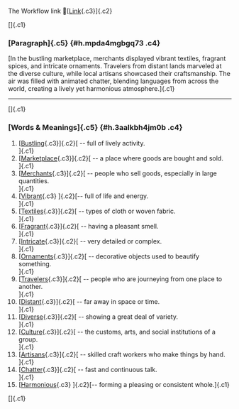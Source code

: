 The Workflow link
👏[[Link](https://www.google.com/url?q=http://www.google.com&sa=D&source=editors&ust=1759450685300256&usg=AOvVaw3hKOw-3MKY-vnLe0F1ajm3){.c3}]{.c2}

[]{.c1}

### [Paragraph]{.c5} {#h.mpda4mgbgq73 .c4}

[In the bustling marketplace, merchants displayed vibrant textiles,
fragrant spices, and intricate ornaments. Travelers from distant lands
marveled at the diverse culture, while local artisans showcased their
craftsmanship. The air was filled with animated chatter, blending
languages from across the world, creating a lively yet harmonious
atmosphere.]{.c1}

------------------------------------------------------------------------

[]{.c1}

### [Words & Meanings]{.c5} {#h.3aalkbh4jm0b .c4}

1.  [[Bustling](https://www.google.com/url?q=http://www.google.com&sa=D&source=editors&ust=1759450685302332&usg=AOvVaw3n1ih_-VlsMxnnAh_7vJY3){.c3}]{.c2}[ --
    full of lively activity.\
    ]{.c1}
2.  [[Marketplace](https://www.google.com/url?q=http://www.google.com&sa=D&source=editors&ust=1759450685302748&usg=AOvVaw0u6-gjB_hEK5wG3DtF5iLA){.c3}]{.c2}[ --
    a place where goods are bought and sold.\
    ]{.c1}
3.  [[Merchants](https://www.google.com/url?q=http://www.google.com&sa=D&source=editors&ust=1759450685303207&usg=AOvVaw0a9TdySNHfLqI1nZKd1NtC){.c3}]{.c2}[ --
    people who sell goods, especially in large quantities.\
    ]{.c1}
4.  [[Vibrant](https://www.google.com/url?q=http://www.google.com&sa=D&source=editors&ust=1759450685303658&usg=AOvVaw2tjYjl16fDAb76iIcZKWdm){.c3}
    ]{.c2}[-- full of life and energy.\
    ]{.c1}
5.  [[Textiles](https://www.google.com/url?q=http://www.google.com&sa=D&source=editors&ust=1759450685304012&usg=AOvVaw3w3Zs2BaC99lBIwyqCpRdt){.c3}]{.c2}[ --
    types of cloth or woven fabric.\
    ]{.c1}
6.  [[Fragrant](https://www.google.com/url?q=http://www.google.com&sa=D&source=editors&ust=1759450685304390&usg=AOvVaw2BhVVS1Ij7wOSSJONx6wS3){.c3}]{.c2}[ --
    having a pleasant smell.\
    ]{.c1}
7.  [[Intricate](https://www.google.com/url?q=http://www.google.com&sa=D&source=editors&ust=1759450685304695&usg=AOvVaw0exib0xyycRCrZQSM7286_){.c3}]{.c2}[ --
    very detailed or complex.\
    ]{.c1}
8.  [[Ornaments](https://www.google.com/url?q=http://www.google.com&sa=D&source=editors&ust=1759450685305033&usg=AOvVaw3lOZupCaqHSRCC94XQaQ-n){.c3}]{.c2}[ --
    decorative objects used to beautify something.\
    ]{.c1}
9.  [[Travelers](https://www.google.com/url?q=http://www.google.com&sa=D&source=editors&ust=1759450685305454&usg=AOvVaw2XPPdOCzbW4sBo7CwlnqWj){.c3}]{.c2}[ --
    people who are journeying from one place to another.\
    ]{.c1}
10. [[Distant](https://www.google.com/url?q=http://www.google.com&sa=D&source=editors&ust=1759450685305832&usg=AOvVaw1GnsP-eDLB4toRwIGq3L4b){.c3}]{.c2}[ --
    far away in space or time.\
    ]{.c1}
11. [[Diverse](https://www.google.com/url?q=http://www.google.com&sa=D&source=editors&ust=1759450685306177&usg=AOvVaw0SQjaMDqH5p_Ez4gWD3K1B){.c3}]{.c2}[ --
    showing a great deal of variety.\
    ]{.c1}
12. [[Culture](https://www.google.com/url?q=http://www.google.com&sa=D&source=editors&ust=1759450685306553&usg=AOvVaw1SYxeeQjD1nRldj3oB57Oj){.c3}]{.c2}[ --
    the customs, arts, and social institutions of a group.\
    ]{.c1}
13. [[Artisans](https://www.google.com/url?q=http://www.google.com&sa=D&source=editors&ust=1759450685306951&usg=AOvVaw1bmzpLDt7KRFRPgAAOGh42){.c3}]{.c2}[ --
    skilled craft workers who make things by hand.\
    ]{.c1}
14. [[Chatter](https://www.google.com/url?q=http://www.google.com&sa=D&source=editors&ust=1759450685307241&usg=AOvVaw0hx_Ijf16npJsym06-GdeV){.c3}]{.c2}[ --
    fast and continuous talk.\
    ]{.c1}
15. [[Harmonious](https://www.google.com/url?q=http://www.google.com&sa=D&source=editors&ust=1759450685307538&usg=AOvVaw2hSs9atic0FpfFekK1X3tk){.c3}
    ]{.c2}[-- forming a pleasing or consistent whole.]{.c1}

[]{.c1}
